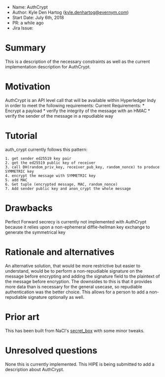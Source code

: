 - Name: AuthCrypt
- Author: Kyle Den Hartog (kyle.denhartog@evernym.com)
- Start Date: July 6th, 2018
- PR: a while ago
- Jira Issue: 

# Summary
[summary]: #summary

This is a description of the necessary constraints as well as the current implementation description for AuthCrypt.

# Motivation
[motivation]: #motivation

AuthCrypt is an API level call that will be available within Hyperledger Indy in order to meet the following requirements:
     Current Requirements:
        * Encrypt a payload
        * verify the integrity of the message with an HMAC
        * verify the sender of the message in a repudiable way

# Tutorial
[tutorial]: #tutorial

auth_crypt currently follows this pattern:

    1. get sender ed25519 key pair
    2. get the ed25519 public key of receiver
    3. call DH(random_priv_key, receiver_pub_key, random_nonce) to produce SYMMETRIC key
    4. encrypt the message with SYMMETRIC key
    5. add MAC
    6. Get tuple (encrypted message, MAC, random_nonce)
    7. Add sender public key and anon_crypt the whole message


# Drawbacks
[drawbacks]: #drawbacks

Perfect Forward secrecy is currently not implemented with AuthCrypt because it relies upon a non-ephemeral diffie-hellman key exchange to generate the symmetrical key

# Rationale and alternatives
[alternatives]: #alternatives

An alternative solution, that would be more restrictive but easier to understand, would be to perform a non-repudiable signature on the message before encrypting and adding the signature field to the plaintext of the message before encryption. The downsides to this is that it provides more data than is necessary for the general usecase, so repudiable authentication was the better choice. This allows for a person to add a non-repudiable signature optionally as well.

# Prior art
[prior-art]: #prior-art

This has been built from NaCl's [secret_box](https://nacl.cr.yp.to/secretbox.html) with some minor tweaks.

# Unresolved questions
[unresolved]: #unresolved-questions

None this is currently implemented. This HIPE is being submitted to add a description about AuthCrypt.
